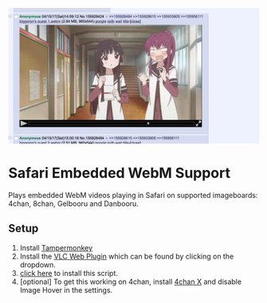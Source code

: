 ![4chan Screenshot](/images/screenshot.png?raw=true')

# Safari Embedded WebM Support
Plays embedded WebM videos playing in Safari on supported imageboards: 4chan, 8chan, Gelbooru and Danbooru.

## Setup
1. Install [Tampermonkey](https://tampermonkey.net/?browser=safari)
2. Install the [VLC Web Plugin](http://www.videolan.org/vlc/download-macosx.html) which can be found by clicking on the dropdown.
3. [click here](https://github.com/b50/safari-embedded-webm-support/raw/master/webm.user.js) to install this script.
4. [optional] To get this working on 4chan, install [4chan X](https://github.com/ccd0/4chan-x) and disable Image Hover in the settings. 